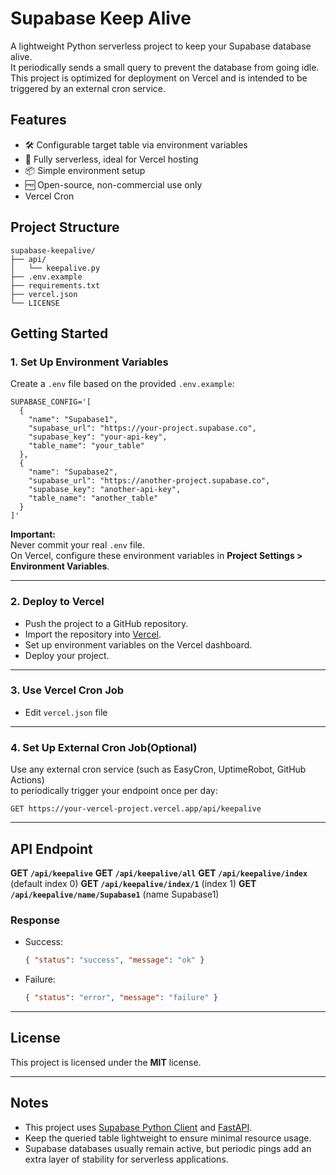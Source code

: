 # Supabase Keep Alive

A lightweight Python serverless project to keep your Supabase database alive.  
It periodically sends a small query to prevent the database from going idle.  
This project is optimized for deployment on Vercel and is intended to be triggered by an external cron service.

## Features

- 🛠 Configurable target table via environment variables
- 🚀 Fully serverless, ideal for Vercel hosting
- 📦 Simple environment setup
- 🆓 Open-source, non-commercial use only
- Vercel Cron

## Project Structure

```
supabase-keepalive/
├── api/
│   └── keepalive.py
├── .env.example
├── requirements.txt
├── vercel.json
└── LICENSE
```

## Getting Started

### 1. Set Up Environment Variables

Create a `.env` file based on the provided `.env.example`:

```env
SUPABASE_CONFIG='[
  {
    "name": "Supabase1",
    "supabase_url": "https://your-project.supabase.co",
    "supabase_key": "your-api-key",
    "table_name": "your_table"
  },
  {
    "name": "Supabase2",
    "supabase_url": "https://another-project.supabase.co",
    "supabase_key": "another-api-key",
    "table_name": "another_table"
  }
]'
```

**Important:**  
Never commit your real `.env` file.  
On Vercel, configure these environment variables in **Project Settings > Environment Variables**.

---

### 2. Deploy to Vercel

- Push the project to a GitHub repository.
- Import the repository into [Vercel](https://vercel.com/).
- Set up environment variables on the Vercel dashboard.
- Deploy your project.

---

### 3. Use Vercel Cron Job
- Edit  `vercel.json` file

---

### 4. Set Up External Cron Job(Optional)

Use any external cron service (such as EasyCron, UptimeRobot, GitHub Actions)  
to periodically trigger your endpoint once per day:

```
GET https://your-vercel-project.vercel.app/api/keepalive
```

---

## API Endpoint

**GET `/api/keepalive`**
**GET `/api/keepalive/all`**
**GET `/api/keepalive/index`** (default index 0)
**GET `/api/keepalive/index/1`** (index 1)
**GET `/api/keepalive/name/Supabase1`** (name Supabase1)

### Response

- Success:  
  ```json
  { "status": "success", "message": "ok" }
  ```
- Failure:  
  ```json
  { "status": "error", "message": "failure" }
  ```

---

## License

This project is licensed under the **MIT** license.

---

## Notes

- This project uses [Supabase Python Client](https://github.com/supabase-community/supabase-py) and [FastAPI](https://fastapi.tiangolo.com/).
- Keep the queried table lightweight to ensure minimal resource usage.
- Supabase databases usually remain active, but periodic pings add an extra layer of stability for serverless applications.